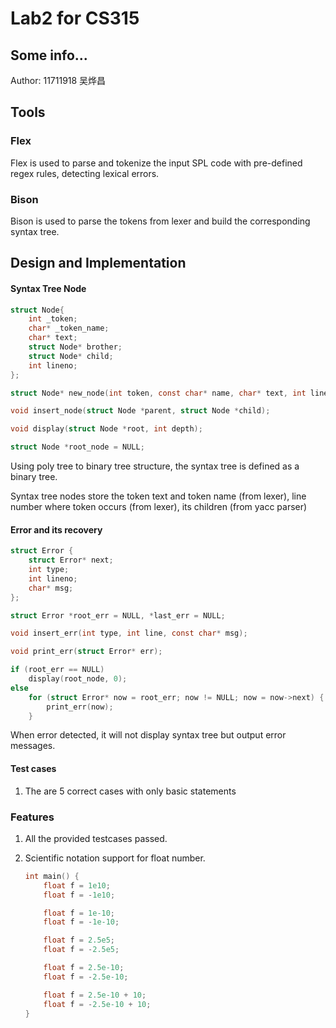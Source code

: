 # Lab2 for CS315

## Some info...

Author: 11711918 吴烨昌


## Tools

### Flex

Flex is used to parse and tokenize the input SPL code with pre-defined regex rules, detecting lexical errors.

### Bison
Bison is used to parse the tokens from lexer and build the corresponding syntax tree.

## Design and Implementation

#### Syntax Tree Node

``` c
struct Node{
    int _token;
    char* _token_name;
    char* text;
    struct Node* brother;
    struct Node* child;
    int lineno;
};

struct Node* new_node(int token, const char* name, char* text, int lineno);

void insert_node(struct Node *parent, struct Node *child);

void display(struct Node *root, int depth);

struct Node *root_node = NULL;
```

Using poly tree to binary tree structure, the syntax tree is defined as a binary tree.

Syntax tree nodes store the token text and token name (from lexer), line number where token occurs (from lexer), its children (from yacc parser)

#### Error and its recovery

``` c
struct Error {
    struct Error* next;
    int type;
    int lineno;
    char* msg;
};

struct Error *root_err = NULL, *last_err = NULL;

void insert_err(int type, int line, const char* msg);

void print_err(struct Error* err);
```

``` c
if (root_err == NULL)
    display(root_node, 0);
else
    for (struct Error* now = root_err; now != NULL; now = now->next) {
        print_err(now);
    }
```

When error detected, it will not display syntax tree but output error messages.

#### Test cases

1. The are 5 correct  cases with only basic statements

### Features

1.  All the provided testcases passed.

2. Scientific notation support for float number.

   ``` c
   int main() {
       float f = 1e10;
       float f = -1e10;

       float f = 1e-10;
       float f = -1e-10;

       float f = 2.5e5;
       float f = -2.5e5;

       float f = 2.5e-10;
       float f = -2.5e-10;

       float f = 2.5e-10 + 10;
       float f = -2.5e-10 + 10;
   }
   ```



